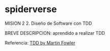 # spiderverse


MISION 2
2. Diseño de Software con TDD


BREVE DESCRIPCION: aprendido a realizar TDD

Referencia: [TDD by Martin Fowler](https://martinfowler.com/bliki/TestDrivenDevelopment.html)
